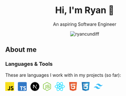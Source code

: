 <div align="center">

# Hi, I'm Ryan 👋

An aspiring Software Engineer

<img src="https://komarev.com/ghpvc/?username=ryancundiff&label=Profile%20views&color=0e75b6&style=flat" alt="ryancundiff"/>

</div>

## About me

### Languages & Tools

These are languages I work with in my projects (so far):

<div style="display: flex; align-items: center;">
  <img align="left" alt="JavaScript" height="28px" style="padding-right: 12px;" src="assets/javascript-logo.png" />
  <img align="left" alt="TypeScript" height="28px" style="padding-right: 12px;" src="assets/typescript-logo.png" />
  <img align="left" alt="Next" height="28px" style="padding-right: 12px;" src="assets/next-logo.png" />
  <img align="left" alt="Node" height="28px" style="padding-right: 12px;" src="assets/node-logo.png" />
  <img align="left" alt="React" height="28px" style="padding-right: 12px;" src="assets/react-logo.png" />
  <img align="left" alt="HTML" height="28px" style="padding-right: 12px;" src="assets/html-logo.png" />
  <img align="left" alt="CSS" height="28px" style="padding-right: 12px;" src="assets/css-logo.png" />
  <img align="left" alt="Tailwind CSS" width="28px" style="padding-right: 12px;" src="assets/tailwind-css-logo.png" />
</div>